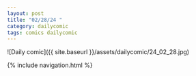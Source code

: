 ```yaml
---
layout: post
title: "02/28/24 "
category: dailycomic
tags: comics dailycomic
---
```

![Daily comic]({{ site.baseurl }}/assets/dailycomic/24_02_28.jpg)

{% include navigation.html %}

